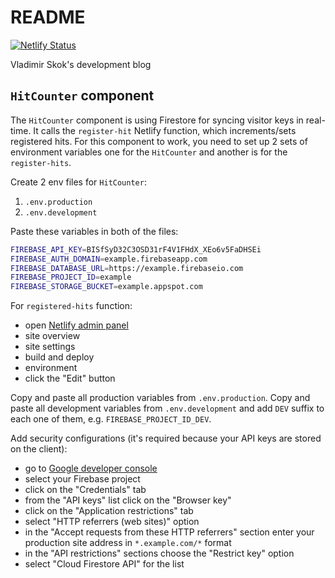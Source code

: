 # README

[![Netlify Status](https://api.netlify.com/api/v1/badges/fde8d2b7-db16-46c8-95f8-39f3ba641336/deploy-status)](https://app.netlify.com/sites/skok/deploys)

Vladimir Skok's development blog

## `HitCounter` component

The `HitCounter` component is using Firestore for syncing visitor keys in real-time.
It calls the `register-hit` Netlify function, which increments/sets registered hits.
For this component to work, you need to set up 2 sets of environment variables one for
the `HitCounter` and another is for the `register-hits`.

Create 2 env files for `HitCounter`:

1. `.env.production`
2. `.env.development`

Paste these variables in both of the files:

```sh
FIREBASE_API_KEY=BISfSyD32C3OSD31rF4V1FHdX_XEo6v5FaDHSEi
FIREBASE_AUTH_DOMAIN=example.firebaseapp.com
FIREBASE_DATABASE_URL=https://example.firebaseio.com
FIREBASE_PROJECT_ID=example
FIREBASE_STORAGE_BUCKET=example.appspot.com
```

For `registered-hits` function:

- open [Netlify admin panel](https://app.netlify.com/)
- site overview
- site settings
- build and deploy
- environment
- click the "Edit" button

Copy and paste all production variables from `.env.production`. Copy and paste all
development variables from `.env.development` and add `DEV` suffix to each one of
them, e.g. `FIREBASE_PROJECT_ID_DEV`.

Add security configurations (it's required because your API keys are stored on the client):

- go to [Google developer console](https://console.developers.google.com/apis)
- select your Firebase project
- click on the "Credentials" tab
- from the "API keys" list click on the "Browser key"
- click on the "Application restrictions" tab
- select "HTTP referrers (web sites)" option
- in the "Accept requests from these HTTP referrers" section enter your production site address in `*.example.com/*` format
- in the "API restrictions" sections choose the "Restrict key" option
- select "Cloud Firestore API" for the list
